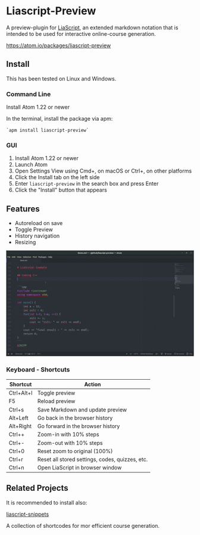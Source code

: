 # Liascript-Preview

A preview-plugin for [LiaScript](https://LiaScript.github.io), an extended
markdown notation that is intended to be used for interactive online-course
generation.

https://atom.io/packages/liascript-preview

## Install

This has been tested on Linux and Windows.

### Command Line

Install Atom 1.22 or newer

In the terminal, install the package via apm:

    `apm install liascript-preview`

### GUI

1. Install Atom 1.22 or newer
2. Launch Atom
3. Open Settings View using Cmd+, on macOS or Ctrl+, on other platforms
4. Click the Install tab on the left side
5. Enter `liascript-preview` in the search box and press Enter
6. Click the "Install" button that appears

## Features

* Autoreload on save
* Toggle Preview
* History navigation
* Resizing

![screencast](./preview.gif)<!--width= "100%" -->

### Keyboard - Shortcuts


| Shortcut   | Action                                         |
|------------|------------------------------------------------|
| Ctrl+Alt+l | Toggle preview                                 |
| F5         | Reload preview                                 |
| Ctrl+s     | Save Markdown and update preview               |
| Alt+Left   | Go back in the browser history                 |
| Alt+Right  | Go forward in the browser history              |
| Ctrl++     | Zoom-in with 10% steps                         |
| Ctrl+-     | Zoom-out with 10% steps                        |
| Ctrl+0     | Reset zoom to original (100%)                  |
| Ctrl+r     | Reset all stored settings, codes, quizzes, etc.|
| Ctrl+n     | Open LiaScript in browser window               |

## Related Projects

It is recommended to install also:

[liascript-snippets](https://atom.io/packages/liascript-snippets)

A collection of shortcodes for mor efficient course generation.
